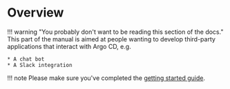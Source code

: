 # Overview

!!! warning "You probably don't want to be reading this section of the docs."
    This part of the manual is aimed at people wanting to develop third-party applications that interact with Argo CD, e.g.
    
    * A chat bot
    * A Slack integration
    
!!! note
    Please make sure you've completed the [getting started guide](../getting_started.md).
